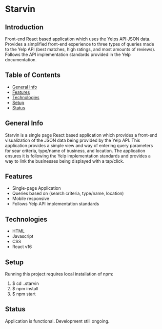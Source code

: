 # Starvin

## Introduction 
Front-end React based application which uses the Yelps API JSON data. Provides a simplified front-end experience to three types of queries made to the Yelp API (best matches, high ratings, and most amounts of reviews). Follows the API implementation standards provided in the Yelp documentation.

## Table of Contents
* [General Info](#general-info)
* [Features](#features)
* [Technologies](#technologies)
* [Setup](#setup)
* [Status](#status)

## General Info
Starvin is a single page React based application which provides a front-end visualization of the JSON data being provided by the Yelp API. This application provides a simple view and way of entering query parameters for sear criteria, type/name of business, and location. The application ensures it is following the Yelp implementation standards and provides a way to link the businesses being displayed with a tap/click.

## Features
* Single-page Application
* Queries based on (search criteria, type/name, location)
* Mobile responsive 
* Follows Yelp API implementation standards

## Technologies
* HTML
* Javascript
* CSS
* React v16

## Setup
Running this project requires local installation of npm: 
1. $ cd ..starvin
2. $ npm install
3. $ npm start

## Status
Application is functional. Development still ongoing.
